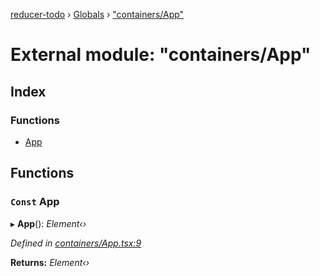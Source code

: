 [reducer-todo](../README.md) › [Globals](../globals.md) › ["containers/App"](_containers_app_.md)

# External module: "containers/App"

## Index

### Functions

* [App](_containers_app_.md#const-app)

## Functions

### `Const` App

▸ **App**(): *Element‹›*

*Defined in [containers/App.tsx:9](https://github.com/fwesss/reducer-todo/blob/dca7223/reducer-todo/src/containers/App.tsx#L9)*

**Returns:** *Element‹›*
